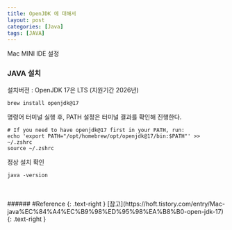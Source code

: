 ```yaml
---
title: OpenJDK 에 대해서
layout: post
categories: [Java]
tags: [JAVA]
---
```


Mac MINI IDE 설정

### JAVA 설치
설치버전 : OpenJDK 17은 LTS (지원기간 2026년)
```
brew install openjdk@17
```
명령어 터미널 실행 후, PATH 설정은 터미널 결과를 확인해 진행한다.
```
# If you need to have openjdk@17 first in your PATH, run:
echo 'export PATH="/opt/homebrew/opt/openjdk@17/bin:$PATH"' >> ~/.zshrc
source ~/.zshrc
```

정상 설치 확인
```
java -version
```
<br>
<br>
###### #Reference
{: .text-right }
[참고](https://hoft.tistory.com/entry/Mac-java%EC%84%A4%EC%B9%98%ED%95%98%EA%B8%B0-open-jdk-17)
{: .text-right }

